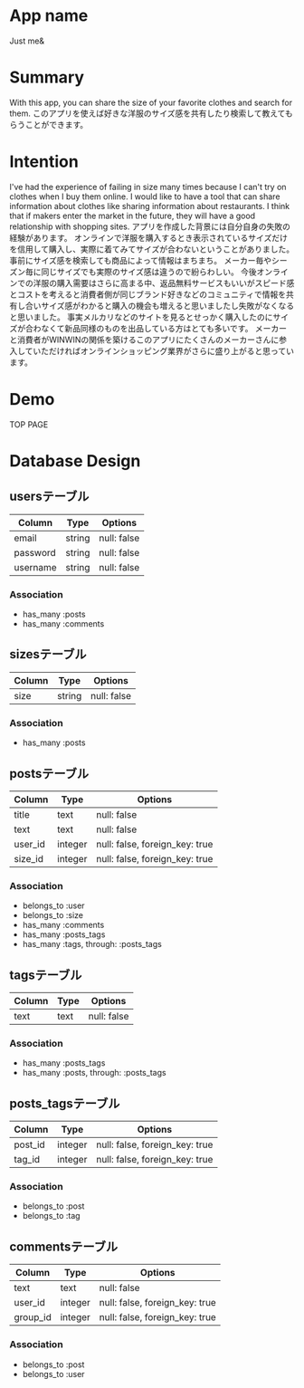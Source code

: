 # App name
Just me&

# Summary
With this app, you can share the size of your favorite clothes and search for them.
このアプリを使えば好きな洋服のサイズ感を共有したり検索して教えてもらうことができます。

# Intention
I've had the experience of failing in size many times because I can't try on clothes when I buy them online.
I would like to have a tool that can share information about clothes like sharing information about restaurants.
I think that if makers enter the market in the future, they will have a good relationship with shopping sites.
アプリを作成した背景には自分自身の失敗の経験があります。
オンラインで洋服を購入するとき表示されているサイズだけを信用して購入し、実際に着てみてサイズが合わないということがありました。
事前にサイズ感を検索しても商品によって情報はまちまち。
メーカー毎やシーズン毎に同じサイズでも実際のサイズ感は違うので紛らわしい。
今後オンラインでの洋服の購入需要はさらに高まる中、返品無料サービスもいいがスピード感とコストを考えると消費者側が同じブランド好きなどのコミュニティで情報を共有し合いサイズ感がわかると購入の機会も増えると思いましたし失敗がなくなると思いました。
事実メルカリなどのサイトを見るとせっかく購入したのにサイズが合わなくて新品同様のものを出品している方はとても多いです。
メーカーと消費者がWINWINの関係を築けるこのアプリにたくさんのメーカーさんに参入していただければオンラインショッピング業界がさらに盛り上がると思っています。

# Demo
TOP PAGE

# Database Design
## usersテーブル
|Column|Type|Options|
|------|----|-------|
|email|string|null: false|
|password|string|null: false|
|username|string|null: false|
### Association
- has_many :posts
- has_many :comments

## sizesテーブル
|Column|Type|Options|
|------|----|-------|
|size|string|null: false|
### Association
- has_many :posts

## postsテーブル
|Column|Type|Options|
|------|----|-------|
|title|text|null: false|
|text|text|null: false|
|user_id|integer|null: false, foreign_key: true|
|size_id|integer|null: false, foreign_key: true|
### Association
- belongs_to :user
- belongs_to :size
- has_many :comments
- has_many :posts_tags
- has_many  :tags,  through:  :posts_tags

## tagsテーブル
|Column|Type|Options|
|------|----|-------|
|text|text|null: false|
### Association
- has_many :posts_tags
- has_many  :posts,  through:  :posts_tags

## posts_tagsテーブル
|Column|Type|Options|
|------|----|-------|
|post_id|integer|null: false, foreign_key: true|
|tag_id|integer|null: false, foreign_key: true|
### Association
- belongs_to :post
- belongs_to :tag

## commentsテーブル
|Column|Type|Options|
|------|----|-------|
|text|text|null: false|
|user_id|integer|null: false, foreign_key: true|
|group_id|integer|null: false, foreign_key: true|
### Association
- belongs_to :post
- belongs_to :user
